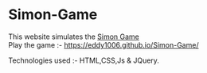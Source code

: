 # Simon-Game
This website simulates the <a href="https://en.wikipedia.org/wiki/Simon_(game)">Simon Game</a> <br>
Play the game :- https://eddy1006.github.io/Simon-Game/

Technologies used :- HTML,CSS,Js & JQuery. 
